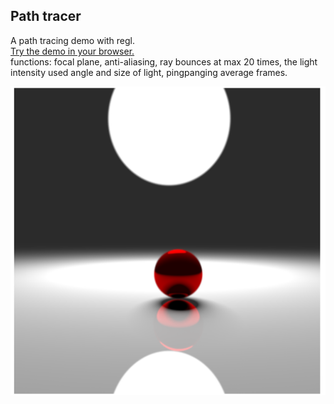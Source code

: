 ## Path tracer

A path tracing demo with regl.  
[Try the demo in your browser.](https://dongoa.github.io/path-tracer/index.html)  
functions: focal plane, anti-aliasing, ray bounces at max 20 times, the light intensity used angle and size of light, pingpanging average frames.

![图片](1.png "图片")